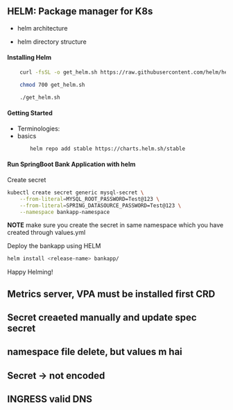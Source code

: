 ## HELM: Package manager for K8s

- helm architecture

- helm directory structure

#### Installing Helm

```bash
    curl -fsSL -o get_helm.sh https://raw.githubusercontent.com/helm/helm/main/scripts/get-helm-3

    chmod 700 get_helm.sh

    ./get_helm.sh
```


#### Getting Started

- Terminologies:
- basics
    ```bash
        helm repo add stable https://charts.helm.sh/stable
    ```

#### Run SpringBoot Bank Application with helm

Create secret
```bash
kubectl create secret generic mysql-secret \
    --from-literal=MYSQL_ROOT_PASSWORD=Test@123 \
    --from-literal=SPRING_DATASOURCE_PASSWORD=Test@123 \
    --namespace bankapp-namespace
```
**NOTE** make sure you create the secret in same namespace which you have created through values.yml

Deploy the bankapp using HELM
```bash 
helm install <release-name> bankapp/
```

Happy Helming!


 
## Metrics server, VPA must be installed first  CRD

## Secret creaeted manually and update spec secret

## namespace file delete, but values m hai

## Secret -> not encoded
## INGRESS valid DNS
 